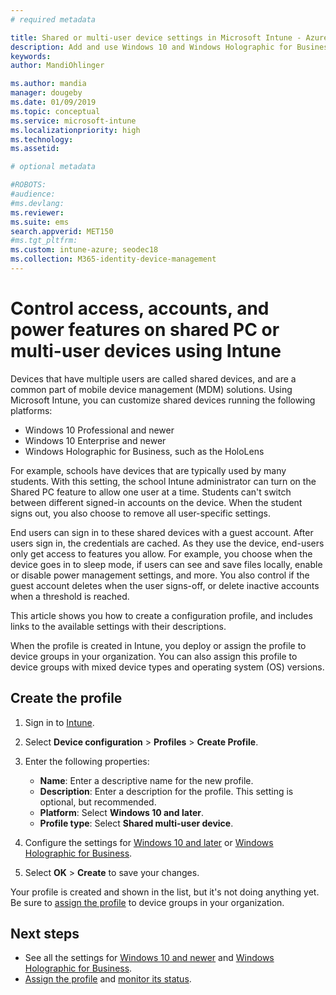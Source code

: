 ```yaml
---
# required metadata

title: Shared or multi-user device settings in Microsoft Intune - Azure | Microsoft Docs
description: Add and use Windows 10 and Windows Holographic for Business devices that are shared, or used by multiple users in Microsoft Intune. See a list of all the settings and what they do on the devices, including Microsoft HoloLens. Control guest accounts, manage accounts and delete inactive accounts, allow or prevent saving to local storage, set power and sleep options, choose when updates are installed, and use devices in education environments in a device configuration profile.
keywords:
author: MandiOhlinger

ms.author: mandia
manager: dougeby
ms.date: 01/09/2019
ms.topic: conceptual
ms.service: microsoft-intune
ms.localizationpriority: high
ms.technology:
ms.assetid:

# optional metadata

#ROBOTS:
#audience:
#ms.devlang:
ms.reviewer:
ms.suite: ems
search.appverid: MET150
#ms.tgt_pltfrm:
ms.custom: intune-azure; seodec18
ms.collection: M365-identity-device-management
---
```


# Control access, accounts, and power features on shared PC or multi-user devices using Intune

Devices that have multiple users are called shared devices, and are a common part of mobile device management (MDM) solutions. Using Microsoft Intune, you can customize shared devices running the following platforms:

- Windows 10 Professional and newer
- Windows 10 Enterprise and newer
- Windows Holographic for Business, such as the HoloLens

For example, schools have devices that are typically used by many students. With this setting, the school Intune administrator can turn on the Shared PC feature to allow one user at a time. Students can't switch between different signed-in accounts on the device. When the student signs out, you also choose to remove all user-specific settings.

End users can sign in to these shared devices with a guest account. After users sign in, the credentials are cached. As they use the device, end-users only get access to features you allow. For example, you choose when the device goes in to sleep mode, if users can see and save files locally, enable or disable power management settings, and more. You also control if the guest account deletes when the user signs-off, or delete inactive accounts when a threshold is reached.

This article shows you how to create a configuration profile, and includes links to the available settings with their descriptions.

When the profile is created in Intune, you deploy or assign the profile to device groups in your organization. You can also assign this profile to device groups with mixed device types and operating system (OS) versions.

## Create the profile

1. Sign in to [Intune](https://go.microsoft.com/fwlink/?linkid=2090973).
2. Select **Device configuration** > **Profiles** > **Create Profile**.
3. Enter the following properties:

   - **Name**: Enter a descriptive name for the new profile.
   - **Description**: Enter a description for the profile. This setting is optional, but recommended.
   - **Platform**: Select **Windows 10 and later**.
   - **Profile type**: Select **Shared multi-user device**.

4. Configure the settings for [Windows 10 and later](shared-user-device-settings-windows.md) or [Windows Holographic for Business](shared-user-device-settings-windows-holographic.md).

5. Select **OK** > **Create** to save your changes.

Your profile is created and shown in the list, but it's not doing anything yet. Be sure to [assign the profile](device-profile-assign.md) to device groups in your organization.

## Next steps

- See all the settings for [Windows 10 and newer](shared-user-device-settings-windows.md) and [Windows Holographic for Business](shared-user-device-settings-windows-holographic.md).
- [Assign the profile](device-profile-assign.md) and [monitor its status](device-profile-monitor.md).
